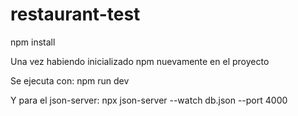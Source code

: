 # restaurant-test

npm install

Una vez habiendo inicializado npm nuevamente en el proyecto

Se ejecuta con: npm run dev

Y para el json-server: npx json-server --watch db.json --port 4000
